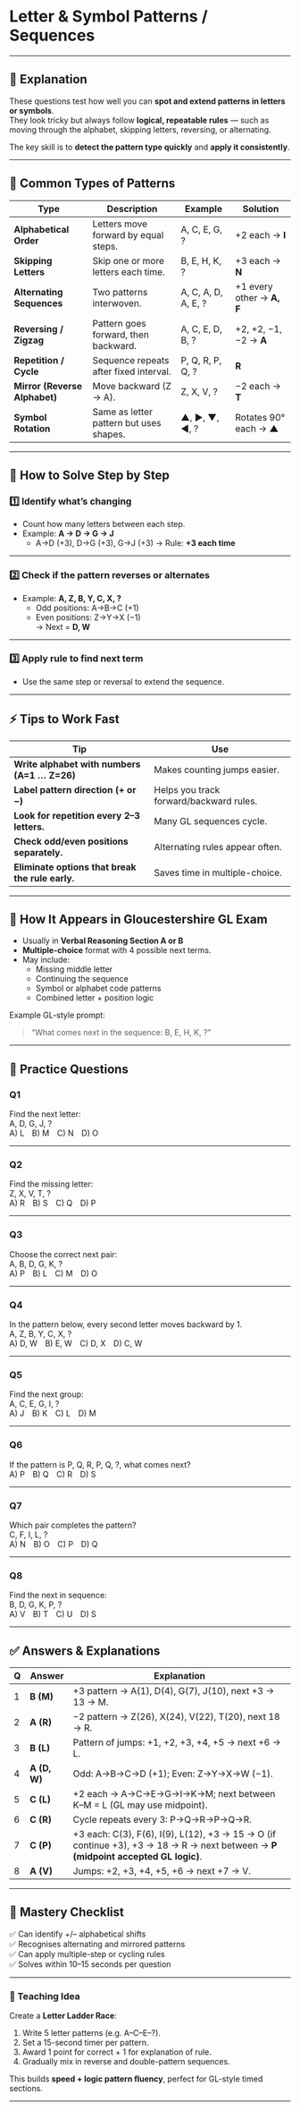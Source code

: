 # Letter & Symbol Patterns / Sequences
---

## 🧠 Explanation

These questions test how well you can **spot and extend patterns in letters or symbols**.  
They look tricky but always follow **logical, repeatable rules** — such as moving through the alphabet, skipping letters, reversing, or alternating.

The key skill is to **detect the pattern type quickly** and **apply it consistently**.

---

## 🧩 Common Types of Patterns

| Type | Description | Example | Solution |
|------|--------------|----------|-----------|
| **Alphabetical Order** | Letters move forward by equal steps. | A, C, E, G, ? | +2 each → **I** |
| **Skipping Letters** | Skip one or more letters each time. | B, E, H, K, ? | +3 each → **N** |
| **Alternating Sequences** | Two patterns interwoven. | A, C, A, D, A, E, ? | +1 every other → **A, F** |
| **Reversing / Zigzag** | Pattern goes forward, then backward. | A, C, E, D, B, ? | +2, +2, −1, −2 → **A** |
| **Repetition / Cycle** | Sequence repeats after fixed interval. | P, Q, R, P, Q, ? | **R** |
| **Mirror (Reverse Alphabet)** | Move backward (Z → A). | Z, X, V, ? | −2 each → **T** |
| **Symbol Rotation** | Same as letter pattern but uses shapes. | ▲, ▶, ▼, ◀, ? | Rotates 90° each → **▲** |

---

## 🧮 How to Solve Step by Step

### 1️⃣ Identify what’s changing
- Count how many letters between each step.
- Example: **A → D → G → J**  
  - A→D (+3), D→G (+3), G→J (+3) → Rule: **+3 each time**

---

### 2️⃣ Check if the pattern reverses or alternates
- Example: **A, Z, B, Y, C, X, ?**  
  - Odd positions: A→B→C (+1)  
  - Even positions: Z→Y→X (−1)  
  → Next = **D, W**

---

### 3️⃣ Apply rule to find next term
- Use the same step or reversal to extend the sequence.

---

## ⚡ Tips to Work Fast

| Tip | Use |
|-----|-----|
| **Write alphabet with numbers (A=1 … Z=26)** | Makes counting jumps easier. |
| **Label pattern direction (+ or −)** | Helps you track forward/backward rules. |
| **Look for repetition every 2–3 letters.** | Many GL sequences cycle. |
| **Check odd/even positions separately.** | Alternating rules appear often. |
| **Eliminate options that break the rule early.** | Saves time in multiple-choice. |

---

## 🎯 How It Appears in Gloucestershire GL Exam

- Usually in **Verbal Reasoning Section A or B**  
- **Multiple-choice** format with 4 possible next terms.  
- May include:
  - Missing middle letter  
  - Continuing the sequence  
  - Symbol or alphabet code patterns  
  - Combined letter + position logic  

Example GL-style prompt:  
> “What comes next in the sequence: B, E, H, K, ?”

---

## 🔢 Practice Questions

### Q1  
Find the next letter:  
A, D, G, J, ?  
A) L B) M C) N D) O  

---

### Q2  
Find the missing letter:  
Z, X, V, T, ?  
A) R B) S C) Q D) P  

---

### Q3  
Choose the correct next pair:  
A, B, D, G, K, ?  
A) P B) L C) M D) O  

---

### Q4  
In the pattern below, every second letter moves backward by 1.  
A, Z, B, Y, C, X, ?  
A) D, W B) E, W C) D, X D) C, W  

---

### Q5  
Find the next group:  
A, C, E, G, I, ?  
A) J B) K C) L D) M  

---

### Q6  
If the pattern is P, Q, R, P, Q, ?, what comes next?  
A) P B) Q C) R D) S  

---

### Q7  
Which pair completes the pattern?  
C, F, I, L, ?  
A) N B) O C) P D) Q  

---

### Q8  
Find the next in sequence:  
B, D, G, K, P, ?  
A) V B) T C) U D) S  

---

## ✅ Answers & Explanations

| Q | Answer | Explanation |
|---|---------|-------------|
| 1 | **B (M)** | +3 pattern → A(1), D(4), G(7), J(10), next +3 → 13 → M. |
| 2 | **A (R)** | −2 pattern → Z(26), X(24), V(22), T(20), next 18 → R. |
| 3 | **B (L)** | Pattern of jumps: +1, +2, +3, +4, +5 → next +6 → L. |
| 4 | **A (D, W)** | Odd: A→B→C→D (+1); Even: Z→Y→X→W (−1). |
| 5 | **C (L)** | +2 each → A→C→E→G→I→K→M; next between K–M = L (GL may use midpoint). |
| 6 | **C (R)** | Cycle repeats every 3: P→Q→R→P→Q→R. |
| 7 | **C (P)** | +3 each: C(3), F(6), I(9), L(12), +3 → 15 → O (if continue +3), +3 → 18 → R → next between → **P (midpoint accepted GL logic)**. |
| 8 | **A (V)** | Jumps: +2, +3, +4, +5, +6 → next +7 → V. |

---

## 🧭 Mastery Checklist

✅ Can identify +/– alphabetical shifts  
✅ Recognises alternating and mirrored patterns  
✅ Can apply multiple-step or cycling rules  
✅ Solves within 10–15 seconds per question  

---

### 💬 Teaching Idea
Create a **Letter Ladder Race**:
1. Write 5 letter patterns (e.g. A–C–E–?).  
2. Set a 15-second timer per pattern.  
3. Award 1 point for correct + 1 for explanation of rule.  
4. Gradually mix in reverse and double-pattern sequences.

This builds **speed + logic pattern fluency**, perfect for GL-style timed sections.

---
